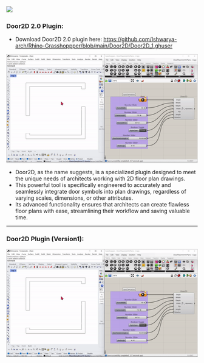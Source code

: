 <img src="https://user-images.githubusercontent.com/53228914/219414155-17b29198-f812-4478-9e31-e01bf47ce0e5.png" width=160>


### Door2D 2.0 Plugin:

* Download Door2D 2.0 plugin here: https://github.com/Ishwarya-arch/Rhino-Grasshoppper/blob/main/Door2D/Door2D_1.ghuser

![](Door2D.gif)

* Door2D, as the name suggests, is a specialized plugin designed to meet the unique needs of architects working with 2D floor plan drawings. 
* This powerful tool is specifically engineered to accurately and seamlessly integrate door symbols into plan drawings, regardless of varying scales,       dimensions, or other attributes. 
* Its advanced functionality ensures that architects can create flawless floor plans with ease, streamlining their workflow and saving valuable time.

---
### Door2D Plugin (Version1):

![](Door2D.gif)
